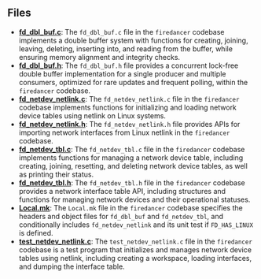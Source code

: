 
## Files
- **[fd_dbl_buf.c](mib/fd_dbl_buf.c.driver.md)**: The `fd_dbl_buf.c` file in the `firedancer` codebase implements a double buffer system with functions for creating, joining, leaving, deleting, inserting into, and reading from the buffer, while ensuring memory alignment and integrity checks.
- **[fd_dbl_buf.h](mib/fd_dbl_buf.h.driver.md)**: The `fd_dbl_buf.h` file provides a concurrent lock-free double buffer implementation for a single producer and multiple consumers, optimized for rare updates and frequent polling, within the `firedancer` codebase.
- **[fd_netdev_netlink.c](mib/fd_netdev_netlink.c.driver.md)**: The `fd_netdev_netlink.c` file in the `firedancer` codebase implements functions for initializing and loading network device tables using netlink on Linux systems.
- **[fd_netdev_netlink.h](mib/fd_netdev_netlink.h.driver.md)**: The `fd_netdev_netlink.h` file provides APIs for importing network interfaces from Linux netlink in the `firedancer` codebase.
- **[fd_netdev_tbl.c](mib/fd_netdev_tbl.c.driver.md)**: The `fd_netdev_tbl.c` file in the `firedancer` codebase implements functions for managing a network device table, including creating, joining, resetting, and deleting network device tables, as well as printing their status.
- **[fd_netdev_tbl.h](mib/fd_netdev_tbl.h.driver.md)**: The `fd_netdev_tbl.h` file in the `firedancer` codebase provides a network interface table API, including structures and functions for managing network devices and their operational statuses.
- **[Local.mk](mib/Local.mk.driver.md)**: The `Local.mk` file in the `firedancer` codebase specifies the headers and object files for `fd_dbl_buf` and `fd_netdev_tbl`, and conditionally includes `fd_netdev_netlink` and its unit test if `FD_HAS_LINUX` is defined.
- **[test_netdev_netlink.c](mib/test_netdev_netlink.c.driver.md)**: The `test_netdev_netlink.c` file in the `firedancer` codebase is a test program that initializes and manages network device tables using netlink, including creating a workspace, loading interfaces, and dumping the interface table.
